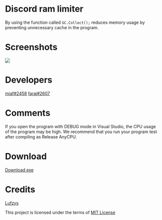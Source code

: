 # Discord ram limiter
By using the function called ```GC.Collect();``` reduces memory usage by preventing unnecessary cache in the program.

# Screenshots
<img style src="https://raw.githubusercontent.com/faraaj/discord-ram-limiter/main/Screenshots/unknown.png"/>

# Developers
[miaf#2458](https://discord.com/users/308986559292768258)
[faraj#2607](https://discord.com/users/635406751495356436)

# Comments
If you open the program with DEBUG mode in Visual Studio, the CPU usage of the program may be high. We recommend that you run your program test after compiling as Release AnyCPU.

# Download
[Download exe](https://github.com/faraaj/discord-ram-limiter/releases/download/1/DiscordRamLimiter.exe)

# Credits
[Lufzys](https://github.com/Lufzys)

This project is licensed under the terms of [MIT License](https://github.com/faraaj/discord-ram-limiter/blob/main/LICENSE)
